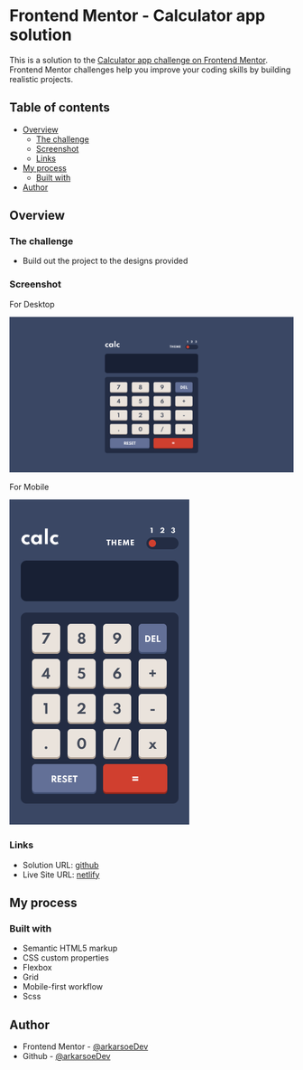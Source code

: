 # Frontend Mentor - Calculator app solution

This is a solution to the [Calculator app challenge on Frontend Mentor](https://www.frontendmentor.io/challenges/calculator-app-9lteq5N29). Frontend Mentor challenges help you improve your coding skills by building realistic projects.

## Table of contents

- [Overview](#overview)
  - [The challenge](#the-challenge)
  - [Screenshot](#screenshot)
  - [Links](#links)
- [My process](#my-process)
  - [Built with](#built-with)
- [Author](#author)

## Overview

### The challenge

- Build out the project to the designs provided

### Screenshot

For Desktop

![Alt](/screenshot-desktop.png "For Desktop")

For Mobile

![Alt](/screenshot-mobile.png "For Mobile")

### Links

- Solution URL: [github](https://github.com/arkarsoeDev/fm-calculator)
- Live Site URL: [netlify](https://calculator-app-byaks.netlify.app/)

## My process

### Built with

- Semantic HTML5 markup
- CSS custom properties
- Flexbox
- Grid
- Mobile-first workflow
- Scss

## Author

- Frontend Mentor - [@arkarsoeDev](https://www.frontendmentor.io/profile/arkarsoeDev)
- Github - [@arkarsoeDev](https://github.com/arkarsoeDev)

